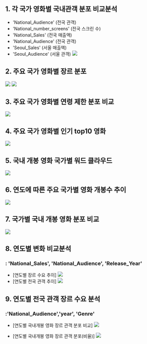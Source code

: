 ## 1. 각 국가 영화별 국내관객 분포 비교분석
* 'National_Audience' (전국 관객)
* 'National_number_screens' (전국 스크린 수)
* 'National_Sales' (전국 매출액)
* 'National_Audience' (전국 관객)
* 'Seoul_Sales' (서울 매출액)
* 'Seoul_Audience' (서울 관객)
![](graph/daniel_1_1.png )


## 2. 주요 국가 영화별 장르 분포 
![](graph/daniel_2_1.png )
![](graph/daniel_2_2.png )

## 3. 주요 국가 영화별 연령 제한 분포 비교
![](graph/daniel_3_1.png )

## 4. 주요 국가 영화별 인기 top10 영화
![](graph/daniel_4_1.png )

## 5. 국내 개봉 영화 국가별 워드 클라우드

![](graph/daniel_wordcloud.png )


## 6. 연도에 따른 주요 국가별 영화 개봉수 추이

![](graph/daniel_5_1.png )


## 7. 국가별 국내 개봉 영화 분포 비교 
![](graph/daniel_6_1.png )



## 8. 연도별 변화 비교분석
### : 'National_Sales', 'National_Audience', 'Release_Year'

* [연도별 장르 수요 추이]
![](graph/jiwon_1_1.png)
* [연도별 전국 관객 추이]
![](graph/jiwon_1_2.png)



## 9. 연도별 전국 관객 장르 수요 분석
###  :'National_Audience','year', 'Genre'

* [연도별 국내개봉 영화 장르 관객 분포 비교]
![](graph/jiwon_3_1.png)

*  [연도별 국내개봉 영화 장르 관객 분포(비율)]
![](graph/jiwon_3_2.png)